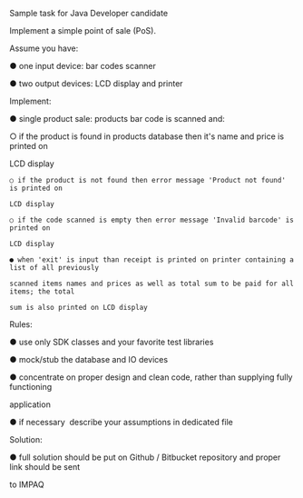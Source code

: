 Sample task for Java Developer candidate

Implement a simple point of sale (PoS).

Assume you have:

● one input device: bar codes scanner

● two output devices: LCD display and printer

Implement:

● single product sale: products bar code is scanned and:

○ if the product is found in products database then it's name and price is printed on

LCD display

    ○ if the product is not found then error message 'Product not found' is printed on

    LCD display

    ○ if the code scanned is empty then error message 'Invalid bar­code' is printed on

    LCD display

    ● when 'exit' is input than receipt is printed on printer containing a list of all previously

    scanned items names and prices as well as total sum to be paid for all items; the total

    sum is also printed on LCD display

Rules:

● use only SDK classes and your favorite test libraries

● mock/stub the database and IO devices

● concentrate on proper design and clean code, rather than supplying fully functioning

application

● if necessary ­ describe your assumptions in dedicated file

Solution:

● full solution should be put on Github / Bitbucket repository and proper link should be sent

to IMPAQ